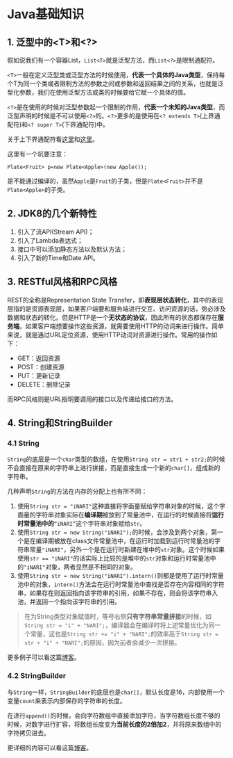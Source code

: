 # Java基础知识

## 1. 泛型中的\<T>和<?>

假如说我们有一个容器List，`List<T>`就是泛型方法，而`List<?>`是限制通配符。

`<T>`一般在定义泛型类或泛型方法的时候使用，**代表一个具体的Java类型**，保持每个T为同一个类或者限制方法的参数之间或参数和返回结果之间的关系，也就是泛型化参数，我们在使用泛型方法或类的时候要给它赋一个具体的值。

`<?>`是在使用的时候对泛型参数起一个限制的作用，**代表一个未知的Java类型**，而泛型声明的时候是不可以使用`<?>`的。`<?>`更多的是使用在`<? extends T>`(上界通配符)和`<? super T>`(下界通配符)中。

关于上下界通配符看[这里](https://www.zhihu.com/question/20400700/answer/117464182)和[这里](https://www.zhihu.com/question/31429113)。

这里有一个坑要注意：

	Plate<Fruit> p=new Plate<Apple>(new Apple());

是不能通过编译的，虽然`Apple`是`Fruit`的子类，但是`Plate<Fruit>`并不是`Plate<Apple>`的子类。

## 2. JDK8的几个新特性

1. 引入了流API(Stream API)；
2. 引入了Lambda表达式；
3. 接口中可以添加静态方法以及默认方法；
4. 引入了新的Time和Date API。


## 3. RESTful风格和RPC风格

REST的全称是Representation State Transfer，即**表现层状态转化**，其中的表现层指的是资源表现层，如果客户端要和服务端进行交互、访问资源的话，势必涉及数据和状态的转化。但是HTTP是一个**无状态的协议**，因此所有的状态都保存在**服务端**，如果客户端想要操作这些资源，就需要使用HTTP的动词来进行操作。简单来说，就是通过URL定位资源，使用HTTP动词对资源进行操作。常用的操作如下：

* GET：返回资源
* POST：创建资源
* PUT：更新记录
* DELETE：删除记录

而RPC风格则是URL指明要调用的接口以及传递给接口的方法。

## 4. String和StringBuilder

### 4.1 String

`String`的底层是一个`char`类型的数组，在使用`String str = str1 + str2;`的时候不会直接在原来的字符串上进行拼接，而是直接生成一个新的`char[]`，组成新的字符串。

几种声明`String`的方法在内存的分配上也有所不同：

1. 使用`String str = "iNARI"`这种直接将字面量赋给字符串对象的时候，这个字面量的字符串对象实际在**编译期**被放到了常量池中，在运行的时候直接将**运行时常量池中的**`“iNARI”`这个字符串对象赋给`str`。
2. 使用`String str = new String("iNARI");`的时候，会涉及到两个对象，第一个是在编译期被放在class文件常量池中，在运行时加载到运行时常量池的字符串常量`"iNARI"`，另外一个是在运行时新建在堆中的`str`对象。这个时候如果使用`str == "iNARI"`的话实际上比较的是堆中的`str`对象和运行时常量池中的`"iNARI"`对象，两者显然是不相同的对象。
3. 使用`String str = new String("iNARI").intern()`则都是使用了运行时常量池中的对象，`intern()`方法会在运行时常量池中查找是否存在内容相同的字符串，如果存在则返回指向该字符串的引用，如果不存在，则会将该字符串入池，并返回一个指向该字符串的引用。

> 在为String类型对象赋值时，等号右侧**只有字符串常量拼接**的时候，如`String str = "i" + "NARI";`，编译器会在编译时将上述常量优化为同一个常量，这也是`String str += "i" + "NARI";`的效率高于`String str = str + "i" + "NARI";`的原因，因为前者会减少一次拼接。

更多例子可以看这篇[博客](http://www.cnblogs.com/dolphin0520/p/3778589.html)。

### 4.2 StringBuilder

与`String`一样，`StringBuilder`的底层也是`char[]`，默认长度是16，内部使用一个变量`count`来表示内部保存的字符串的长度。

在进行`append()`的时候，会向字符数组中直接添加字符，当字符数组长度不够的时候，对数字进行扩容，将数组长度变为**当前长度的2倍加2**，并将原来数组中的字符拷贝进去。

更详细的内容可以看这篇[博客](https://blog.csdn.net/qq_17505335/article/details/52806096)。
